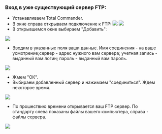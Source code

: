 ### Вход в уже существующий сервер FTP:
* Устанавливаем Total Commander.
* В окне справа открываем подключение к FTP:
![](https://i.yapx.ru/DWVMys.png)
![](https://i.yapx.ru/DWVCP.png)
* В открывшемся окне выбираем "Добавить":

![](https://i.yapx.ru/DWVCQ.png)
* Вводим в указанные поля ваши данные. Имя соединения - на ваше усмотрение;сервер - адрес нужного вам сервера; учетная запись - выданный вам логин; пароль - выданный вам пароль. 

![](https://i.yapx.ru/DWVCR.png)
* Жмем "ОК".
* Выбираем добавленный сервер и нажимаем "соединиться". Ждем некоторое время.

![](https://i.yapx.ru/DWVCS.png)
* По прошествию времени открывается ваш FTP сервер. По стандарту слева показаны файлы вашего компьютера, справа - файлы сервера.

![](https://i.yapx.ru/DWVCU.png)
